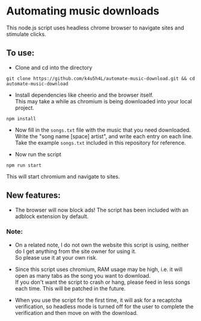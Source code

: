 # Automating music downloads

This node.js script uses headless chrome browser to navigate sites and stimulate clicks.

## To use:

-   Clone and cd into the directory

```
git clone https://github.com/k4u5h4L/automate-music-download.git && cd automate-music-download
```

-   Install dependencies like cheerio and the browser itself.<br>
    This may take a while as chromium is being downloaded into your local project.

```
npm install
```

-   Now fill in the `songs.txt` file with the music that you need downloaded.<br>
    Write the "song name [space] artist", and write each entry on each line.<br>
    Take the example `songs.txt` included in this repository for reference.

-   Now run the script

```
npm run start
```

This will start chromium and navigate to sites.

## New features:

-   The browser will now block ads! The script has been included with an adblock extension by default.

### Note:

-   On a related note, I do not own the website this script is using, neither do I get anything from the site owner for using it.<br>
    So please use it at your own risk.

-   Since this script uses chromium, RAM usage may be high, i.e. it will open as many tabs as the song you want to download. <br>
    If you don't want the script to crash or hang, please feed in less songs each time. This will be patched in the future.

-   When you use the script for the first time, it will ask for a recaptcha verification, so headless mode is turned off for
    the user to complete the verification and then move on with the download.
